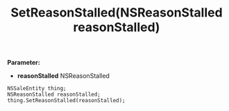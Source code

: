 ﻿---
uid: crmscript_ref_NSSaleEntity_SetReasonStalled
title: SetReasonStalled(NSReasonStalled reasonStalled)
intellisense: NSSaleEntity.SetReasonStalled
keywords: NSSaleEntity, GetReasonStalled
so.topic: reference
---



**Parameter:** 
 - **reasonStalled** NSReasonStalled

```crmscript
NSSaleEntity thing;
NSReasonStalled reasonStalled;
thing.SetReasonStalled(reasonStalled);
```

